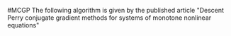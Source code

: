 #MCGP
The following algorithm is given by the published article "Descent Perry conjugate
gradient methods for systems of monotone nonlinear equations"

